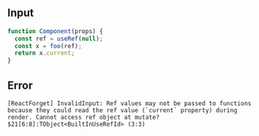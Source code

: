 
## Input

```javascript
function Component(props) {
  const ref = useRef(null);
  const x = foo(ref);
  return x.current;
}

```


## Error

```
[ReactForget] InvalidInput: Ref values may not be passed to functions because they could read the ref value (`current` property) during render. Cannot access ref object at mutate? $21[6:8]:TObject<BuiltInUseRefId> (3:3)
```
          
      